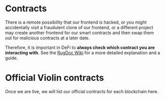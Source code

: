 # Contracts
There is a remote possibility that our frontend is hacked, or you might accidentally visit a fraudulent clone of our frontend, or a different project may create another frontend for our smart contracts and then swap them out for malicious contracts at a later date.

Therefore, it is important in DeFi to **always check which contract you are interacting with**. See the [RugDoc Wiki](https://wiki.rugdoc.io/docs/how-to-check-your-contract-interactions/) for a more detailed explanation and a guide.

# Official Violin contracts
Once we are live, we will list our official contracts for each blockchain here.